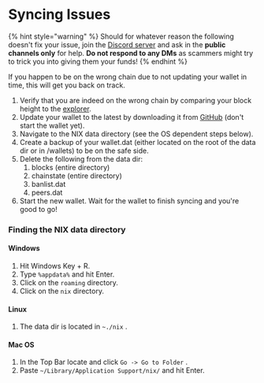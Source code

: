 # Syncing Issues

{% hint style="warning" %}
Should for whatever reason the following doesn't fix your issue, join the [Discord server](https://discord.gg/HGuvDTW) and ask in the **public channels only** for help. **Do not respond to any DMs** as scammers might try to trick you into giving them your funds!
{% endhint %}

If you happen to be on the wrong chain due to not updating your wallet in time, this will get you back on track.

1. Verify that you are indeed on the wrong chain by comparing your block height to the [explorer](https://blockchain.nixplatform.io/).
2. Update your wallet to the latest by downloading it from [GitHub](https://github.com/NixPlatform/NixCore/releases) \(don't start the wallet yet\).
3. Navigate to the NIX data directory \(see the OS dependent steps below\). 
4. Create a backup of your wallet.dat \(either located on the root of the data dir or in /wallets\) to be on the safe side.
5. Delete the following from the data dir:
   1. blocks \(entire directory\)
   2. chainstate \(entire directory\)
   3. banlist.dat
   4. peers.dat
6. Start the new wallet. Wait for the wallet to finish syncing and you're good to go!

### Finding the NIX data directory

#### Windows

1. Hit Windows Key + R.
2. Type `%appdata%` and hit Enter.
3. Click on the `roaming` directory.
4. Click on the `nix` directory.

#### Linux

1. The data dir is located in `~./nix` .

#### Mac OS

1. In the Top Bar locate and click `Go -> Go to Folder` .
2. Paste `~/Library/Application Support/nix/` and hit Enter.

